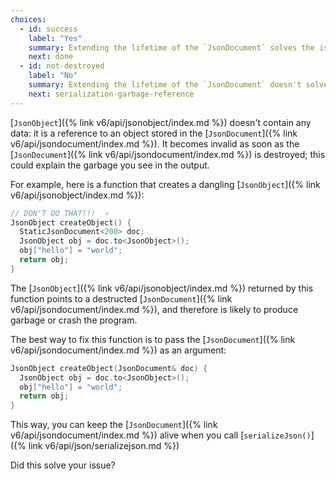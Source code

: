```yaml
---
choices:
  - id: success
    label: "Yes"
    summary: Extending the lifetime of the `JsonDocument` solves the issue
    next: done
  - id: not-destroyed
    label: "No"
    summary: Extending the lifetime of the `JsonDocument` doesn't solve the issue
    next: serialization-garbage-reference
---
```


[`JsonObject`]({% link v6/api/jsonobject/index.md %}) doesn't contain any data: it is a reference to an object stored in the [`JsonDocument`]({% link v6/api/jsondocument/index.md %}). It becomes invalid as soon as the [`JsonDocument`]({% link v6/api/jsondocument/index.md %}) is destroyed; this could explain the garbage you see in the output.

For example, here is a function that creates a dangling [`JsonObject`]({% link v6/api/jsonobject/index.md %}):

```c++
// DON'T DO THAT!!!  💀
JsonObject createObject() {
  StaticJsonDocument<200> doc;
  JsonObject obj = doc.to<JsonObject>();
  obj["hello"] = "world";
  return obj;
}
```

The [`JsonObject`]({% link v6/api/jsonobject/index.md %}) returned by this function points to a destructed [`JsonDocument`]({% link v6/api/jsondocument/index.md %}), and therefore is likely to produce garbage or crash the program.

The best way to fix this function is to pass the [`JsonDocument`]({% link v6/api/jsondocument/index.md %}) as an argument:

```c++
JsonObject createObject(JsonDocument& doc) {
  JsonObject obj = doc.to<JsonObject>();
  obj["hello"] = "world";
  return obj;
}
```

This way, you can keep the [`JsonDocument`]({% link v6/api/jsondocument/index.md %}) alive when you call [`serializeJson()`]({% link v6/api/json/serializejson.md %})

Did this solve your issue?